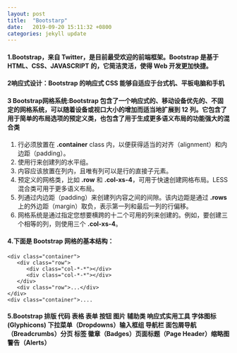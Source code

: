 ```yaml
---
layout: post
title:  "Bootstarp"
date:   2019-09-20 15:11:32 +0800
categories: jekyll update
---
```



#### 1.Bootstrap，来自 Twitter，是目前最受欢迎的前端框架。Bootstrap 是基于 HTML、CSS、JAVASCRIPT 的，它简洁灵活，使得 Web 开发更加快捷。

#### 2**响应式设计**：Bootstrap 的响应式 CSS 能够自适应于台式机、平板电脑和手机

#### 3 Bootstrap网格系统:Bootstrap 包含了一个响应式的、移动设备优先的、不固定的网格系统，可以随着设备或视口大小的增加而适当地扩展到 12 列。它包含了用于简单的布局选项的预定义类，也包含了用于生成更多语义布局的功能强大的混合类



1.  行必须放置在 **.container** class 内，以便获得适当的对齐（alignment）和内边距（padding）。
2.   使用行来创建列的水平组。
3.  内容应该放置在列内，且唯有列可以是行的直接子元素。
4. 预定义的网格类，比如 **.row** 和 **.col-xs-4**，可用于快速创建网格布局。LESS 混合类可用于更多语义布局。
5. 列通过内边距（padding）来创建列内容之间的间隙。该内边距是通过 **.rows** 上的外边距（margin）取负，表示第一列和最后一列的行偏移。
6. 网格系统是通过指定您想要横跨的十二个可用的列来创建的。例如，要创建三个相等的列，则使用三个 **.col-xs-4**。

#### 4.下面是 Bootstrap 网格的基本结构：

```
<div class="container">
   <div class="row">
      <div class="col-*-*"></div>
      <div class="col-*-*"></div>      
   </div>
   <div class="row">...</div>
</div>
<div class="container">....
```

#### 5.Bootstrap 排版 代码 表格 表单 按钮 图片 辅助类 响应式实用工具 字体图标(Glyphicons)  下拉菜单（Dropdowns）输入框组 导航栏 面包屑导航（Breadcrumbs）分页 标签 徽章（Badges）页面标题（Page Header）缩略图   警告（Alerts）

[jekyll-docs]: https://jekyllrb.com/docs/home
[jekyll-gh]:   https://github.com/jekyll/jekyll
[jekyll-talk]: https://talk.jekyllrb.com/

